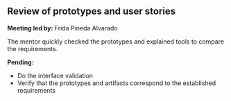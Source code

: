 ## Review of prototypes and user stories
**Meeting led by:** Frida Pineda Alvarado

The mentor quickly checked the prototypes and explained tools to compare the requirements.

**Pending:**
- Do the interface validation
- Verify that the prototypes and artifacts correspond to the established requirements
